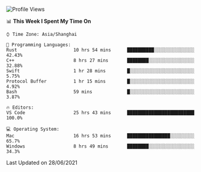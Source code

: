 <!--START_SECTION:waka-->
![Profile Views](http://img.shields.io/badge/Profile%20Views-3-blue)

📊 **This Week I Spent My Time On** 

```text
⌚︎ Time Zone: Asia/Shanghai

💬 Programming Languages: 
Rust                     10 hrs 54 mins      ██████████░░░░░░░░░░░░░░░   42.43% 
C++                      8 hrs 27 mins       ████████░░░░░░░░░░░░░░░░░   32.88% 
Swift                    1 hr 28 mins        █░░░░░░░░░░░░░░░░░░░░░░░░   5.75% 
Protocol Buffer          1 hr 15 mins        █░░░░░░░░░░░░░░░░░░░░░░░░   4.92% 
Bash                     59 mins             █░░░░░░░░░░░░░░░░░░░░░░░░   3.87%

🔥 Editors: 
VS Code                  25 hrs 43 mins      █████████████████████████   100.0%

💻 Operating System: 
Mac                      16 hrs 53 mins      ████████████████░░░░░░░░░   65.7% 
Windows                  8 hrs 49 mins       ████████░░░░░░░░░░░░░░░░░   34.3%

```


 Last Updated on 28/06/2021
<!--END_SECTION:waka-->

